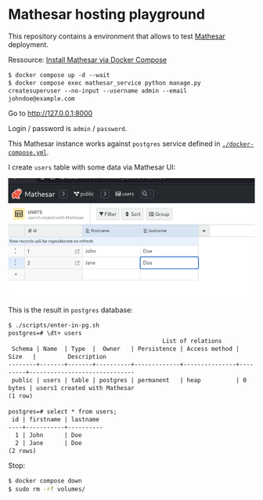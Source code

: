 # Mathesar hosting playground

This repository contains a environment that allows to test [Mathesar](https://github.com/centerofci/mathesar/) deployment.

Ressource: [Install Mathesar via Docker Compose](https://docs.mathesar.org/install/docker-compose/)

```
$ docker compose up -d --wait
$ docker compose exec mathesar_service python manage.py createsuperuser --no-input --username admin --email johndoe@example.com
```

Go to http://127.0.0.1:8000

Login / password is `admin` / `password`.

This Mathesar instance works against `postgres` service defined in [`./docker-compose.yml`](./docker-compose.yml).

I create `users` table with some data via Mathesar UI:

<img src="screenshot1.png" />

This is the result in `postgres` database:

```
$ ./scripts/enter-in-pg.sh
postgres=# \dt+ users
                                            List of relations
 Schema | Name  | Type  |  Owner   | Persistence | Access method |  Size   |         Description
--------+-------+-------+----------+-------------+---------------+---------+------------------------------
 public | users | table | postgres | permanent   | heap          | 0 bytes | users1 created with Mathesar
(1 row)

postgres=# select * from users;
 id | firstname | lastname
----+-----------+----------
  1 | John      | Doe
  2 | Jane      | Doe
(2 rows)
```

Stop:

```sh
$ docker compose down
$ sudo rm -rf volumes/
```
